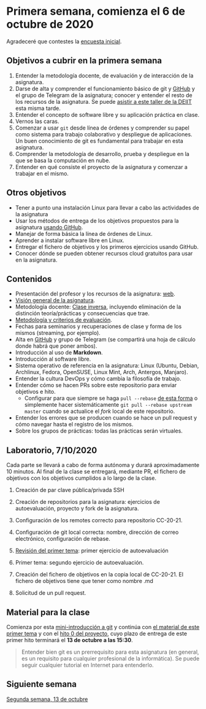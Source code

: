 # Primera semana, comienza el 6 de octubre de 2020

Agradeceré que contestes
la
[encuesta inicial](https://docs.google.com/forms/d/e/1FAIpQLSdzgVdmqF4ONOwBm2bucsyovrBxqvLFpkQM24UnUspiad4ufw/viewform).

## Objetivos a cubrir en la primera semana

1. Entender la metodología docente, de evaluación y de interacción de la asignatura.
2. Darse de alta y comprender el funcionamiento básico
   de git y [GitHub](https://github.com) y el grupo de Telegram de la
   asignatura; conocer y entender el resto de los recursos de la
   asignatura. Se
   puede
   [asistir a este taller de la DEIIT](https://deiit.ugr.es/taller-git-oct-2020/) esta
   misma tarde. 
2. Entender el concepto de software libre y su aplicación práctica en clase.
3. Vernos las caras.
4. Comenzar a usar `git` desde línea de órdenes y comprender su papel como sistema para trabajo colaborativo y despliegue de aplicaciones. Un buen conocimiento de git es fundamental para trabajar en esta asignatura.
5. Comprender la metodología de desarrollo, prueba y despliegue en la que se basa la computación en nube.
6. Entender en qué consiste el proyecto de la asignatura y comenzar a trabajar en el mismo.

## Otros objetivos
* Tener a punto una instalación Linux para llevar a cabo las actividades de la asignatura
* Usar los métodos de entrega de los objetivos propuestos para la asignatura [usando GitHub](../objetivos/README.md). 
* Manejar de forma básica la línea de órdenes de Linux.
* Aprender a instalar software libre en Linux.
* Entregar el fichero de objetivos y los primeros ejercicios usando
  GitHub.
* Conocer dónde se pueden obtener recursos cloud gratuitos para usar
  en la asignatura. 

## Contenidos 

* Presentación del profesor y los recursos de la asignatura: [web](http://jj.github.io/CC).
* [Visión general de la asignatura](http://masteres.ugr.es/ing-informatica/pages/info_academica/guias/guiasdocentes).
* Metodología docente: [Clase inversa](https://es.wikipedia.org/wiki/Aula_invertida), incluyendo eliminación de la distinción teoría/prácticas y consecuencias que trae.
* [Metodología y criterios de evaluación](../Metodología_y_criterios_de_evaluación.md).
* Fechas para seminarios y recuperaciones de clase y forma de los mismos (streaming, por ejemplo).
* Alta en [GitHub](http://github.com) y grupo de Telegram (se compartirá una hoja de cálculo donde habrá que poner ambos).
* Introducción al uso de **Markdown**.
* Introducción al software libre.
* Sistema operativo de referencia en la asignatura: Linux (Ubuntu,
  Debian, Archlinux, Fedora, OpenSUSE, Linux Mint, Arch, Antergos, Manjaro).
* Entender la cultura DevOps y cómo cambia la filosofía de trabajo.
* Entender cómo se hacen PRs sobre este repositorio para enviar
  objetivos e hito.
  * Configurar para que siempre se haga `pull
    --rebase`
    [de esta forma](https://stackoverflow.com/questions/13846300/how-to-make-git-pull-use-rebase-by-default-for-all-my-repositories) o
    simplemente hacer sistemáticamente `git pull --rebase upstream
    master` cuando se actualice el *fork* local de este repositorio.
* Entender los errores que se producen cuando se hace un pull request
  y cómo navegar hasta el registro de los mismos.
* Sobre los grupos de prácticas: todas las prácticas serán virtuales.

## Laboratorio, 7/10/2020

Cada parte se llevará a cabo de forma autónoma y durará
aproximadamente 10 minutos. Al final de la clase se entregará,
mediante PR, el fichero de objetivos con los objetivos cumplidos a lo
largo de la clase.

1. Creación de par clave pública/privada SSH
2. Creación de repositorios para la asignatura: ejercicios de
   autoevaluación, proyecto y fork de la asignatura.
3. Configuración de los remotes correcto para repositorio CC-20-21.
4. Configuración de git local correcta: nombre, dirección de correo
   electrónico, configuración de rebase.
4. [Revisión del primer tema](http://jj.github.io/CC/documentos/temas/Arquitecturas_para_la_nube):
   primer ejercicio de autoevaluación
   
5. Primer tema: segundo ejercicio de autoevaluación.
6. Creación del fichero de objetivos en la copia local de CC-20-21. El
   fichero de objetivos tiene que tener como nombre <vuestro nick de GitHub>.md
7. Solicitud de un pull request.

## Material para la clase

Comienza por esta
[mini-introducción a git](http://mini-git.github.io/) y continúa con
[el material de este primer tema](http://jj.github.io/CC/documentos/temas/Arquitecturas_para_la_nube)
y con
el
[hito 0 del proyecto](http://jj.github.io/CC/documentos/proyecto/0.Repositorio),
cuyo plazo de entrega de este primer hito terminará el **13 de octubre
a las 15:30**. 

> Entender bien git es un prerrequisito para esta asignatura (en
> general, es un requisito para cualquier profesional de la informática). Se puede seguir cualquier tutorial en Internet para entenderlo.

## Siguiente semana

[Segunda semana, 13 de octubre ](02-semana.md)
